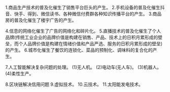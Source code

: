 1.商品生产技术的普及化催生了销售平台巨头的产生。
2.手机设备的普及化催生抖音、快手、得到、微信读书、各种微信付费群各种知识传播平台的产生。
3.商品房的普及化催生了楼宇广告的产生。

4.信息的网络化催生了广告的网络化和碎片化。
5.直播技术的普及化催生了个人品牌(传统工业企业的品牌价值是构建在销售、产品、技术上的日积月累形成的壁垒，而个人品牌价值是构建在情绪价值和产品严选、服务的日积月累形成的壁垒)的产生。
6.城市化催生了餐饮的连锁化、菜品的预制化、调味料的复合化的产生。

7.人工智能解决复杂问题的处理。
  (1)无人机。
  (2)电动车(无人车)。
  (3)机器人。
  (4)柔性生产。

8.区块链解决信用问题
9.虚拟技术。
10.云技术。
11.太阳能发电技术。

